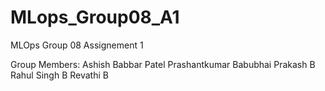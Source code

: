 # MLops_Group08_A1
MLOps Group 08 Assignement 1

Group Members:
Ashish Babbar
Patel Prashantkumar Babubhai
Prakash B
Rahul Singh B
Revathi B

